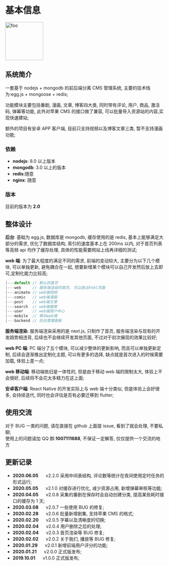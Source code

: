# 基本信息

<img :src="$withBase('/logo.svg')" alt="foo" width="120">

## 系统简介

一套基于 nodejs + mongodb 的前后端分离 CMS 管理系统, 主要的技术栈为:egg.js + mongoose + redis;

功能模块主要包括番剧, 漫画, 文章, 博客四大类,
同时带有评论, 用户, 商品, 激活码, 弹幕等功能, 此外对苹果 CMS 的接口做了兼容, 可以批量导入资源站的内容,实现快速建站;

额外的项目有安卓 APP 客户端, 目前只支持视频以及博客文章三类, 暂不支持漫画功能;

### 依赖

- **nodejs**: 8.0 以上版本
- **mongodb**: 3.0 以上的版本
- **redis**:随意
- **nginx**: 随意

### 版本

目前的版本为 **2.0**

## 整体设计

**后台**: 基础为 egg.js, 数据库是 mongodb, 缓存使用的是 redis, 基本上能够满足大部分的需求, 优化了数据库结构, 索引的速度基本上在 200ms 以内, 对于首页列表等高频 api 均作了缓存处理, 具体的性能需要网站上线再详细的测试;

**web 端**: 为了最大程度的满足不同的需求, 前端的变动较大, 主要分为以下几个模块, 可以单独更新, 避免耦合在一起, 想要新增某个模块可以自己开发然后放上去即可,定制化能力比较高;

```js
|---default // 默认的首页
|---web     // 服务端渲染的首页, 可以直出html页面
|---animate // web端视频
|---comic   // web端漫画
|---post    // web端文章
|---search  // web端搜索
|---user    // web端用户中心
|---mobile  // 移动web端
|---backend // 后台管理面板
```

**服务端渲染**: 服务端渲染采用的是 next.js, 只制作了首页, 服务端渲染与现有的开发趋势相违背, 后续也不会继续开发其他页面, 不过对于初次展现的效果比较好;

**web PC 端**: PC 端分了五个模块, 可以减少整体的更新影响, 而且可以单独更新定制, 后续会逐渐推出定制化主题, 可以有更多的选择, 缺点就是首次进入的时候需要加载, 体验上差一点;

**web 移动端**: 移动端依旧是一体性的, 但是由于移动 web 端的限制太大, 体验上不会很好, 后续将不会花太多精力在这上面;

**安卓客户端**: React Native 的开发实际上与 web 端十分类似, 但是体验上会好很多, 会持续迭代, 同时也会评估是否有必要迁移到 flutter;

## 使用交流

对于 BUG 一类的问题, 请在直接在 github 上面提 issue, 看到了就会处理, 不要私聊;<br/>
使用上的问题请加 QQ 群:**1007111688**, 不保证一定解答, 仅仅提供一个交流的地方

## 更新记录

- **2020.06.05** &nbsp;&nbsp;&nbsp;&nbsp; v2.2.0 采用中间表结构, 评论数等统计在夜间使用定时任务的形式运行;
- **2020.05.05** &nbsp;&nbsp;&nbsp;&nbsp; v2.1.0 对缓存进行优化, 减少资源占用, 新增弹幕审核等功能;
- **2020.04.05** &nbsp;&nbsp;&nbsp;&nbsp; v2.0.8 采集的番剧在保存时会自动创建分类, 提高某些耗时接口的缓存为 1 天;
- **2020.03.08** &nbsp;&nbsp;&nbsp;&nbsp; v2.0.7 一些使用 BUG 的修复;
- **2020.02.28** &nbsp;&nbsp;&nbsp;&nbsp; v2.0.6 批量新增剧集, 支持苹果 CMS 的格式;
- **2020.02.20** &nbsp;&nbsp;&nbsp;&nbsp; v2.0.5 字幕以及清晰度的切换;
- **2020.02.04** &nbsp;&nbsp;&nbsp;&nbsp; v2.0.4 用户删除之后的处理;
- **2020.02.04** &nbsp;&nbsp;&nbsp;&nbsp; v2.0.3 首页渲染等 BUG 修复;
- **2020.02.02** &nbsp;&nbsp;&nbsp;&nbsp; v2.0.2 关于我们, 播放等 BUG 修复;
- **2020.01.29** &nbsp;&nbsp;&nbsp;&nbsp; v2.0.1 新增前端用户评分的功能;
- **2020.01.21** &nbsp;&nbsp;&nbsp;&nbsp; v2.0.0 正式版发布;
- **2019.10.01** &nbsp;&nbsp;&nbsp;&nbsp; v1.0.0 正式版发布;
